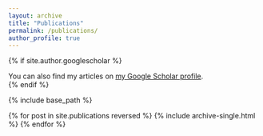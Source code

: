 ```yaml
---
layout: archive
title: "Publications"
permalink: /publications/
author_profile: true
---
```


{% if site.author.googlescholar %}
  <div class="wordwrap">You can also find my articles on <a href="{{https://scholar.google.com/citations?user=QTRX6BgAAAAJ&hl=en&oi=sra}}">my Google Scholar profile</a>.</div>
{% endif %}

{% include base_path %}

{% for post in site.publications reversed %}
  {% include archive-single.html %}
{% endfor %}
